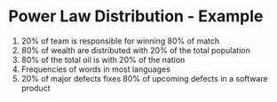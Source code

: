 # Power Law Distribution - Example

1. 20% of team is responsible for winning 80% of match
2. 80% of wealth are distributed with 20% of the total population
3. 80% of the total oil is with 20% of the nation
4. Frequencies of words in most languages
5. 20% of major defects fixes 80% of upcoming defects in a software product
